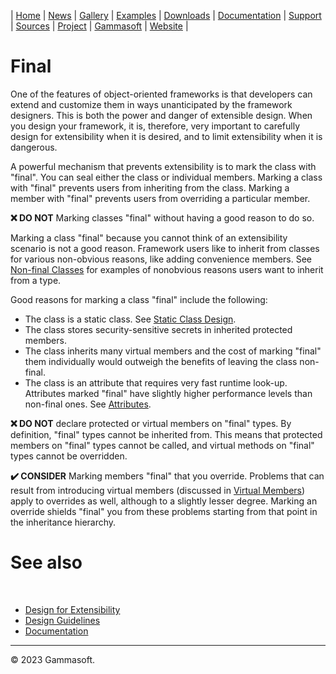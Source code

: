 | [Home](home.md) | [News](news.md) | [Gallery](gallery.md) | [Examples](examples.md) | [Downloads](downloads.md) | [Documentation](documentation.md) | [Support](support.md) | [Sources](https://github.com/gammasoft71/xtd) | [Project](https://sourceforge.net/projects/xtdpro/) | [Gammasoft](gammasoft.md) | [Website](https://gammasoft71.wixsite.com/xtdpro) |

# Final

One of the features of object-oriented frameworks is that developers can extend and customize them in ways unanticipated by the framework designers. This is both the power and danger of extensible design. When you design your framework, it is, therefore, very important to carefully design for extensibility when it is desired, and to limit extensibility when it is dangerous.

A powerful mechanism that prevents extensibility is to mark the class with "final". You can seal either the class or individual members. Marking a class with "final" prevents users from inheriting from the class. Marking a member with "final" prevents users from overriding a particular member.

**❌ DO NOT** Marking classes "final" without having a good reason to do so.

Marking a class "final" because you cannot think of an extensibility scenario is not a good reason. Framework users like to inherit from classes for various non-obvious reasons, like adding convenience members. See [Non-final Classes](non-final_classes.md) for examples of nonobvious reasons users want to inherit from a type.

Good reasons for marking a class "final" include the following:

* The class is a static class. See [Static Class Design](static_class_design.md).
* The class stores security-sensitive secrets in inherited protected members.
* The class inherits many virtual members and the cost of marking "final" them individually would outweigh the benefits of leaving the class non-final.
* The class is an attribute that requires very fast runtime look-up. Attributes marked "final" have slightly higher performance levels than non-final ones. See [Attributes](attributes.md).

**❌ DO NOT** declare protected or virtual members on "final" types.
By definition, "final" types cannot be inherited from. This means that protected members on "final" types cannot be called, and virtual methods on "final" types cannot be overridden.

**✔️ CONSIDER** Marking members "final" that you override.
Problems that can result from introducing virtual members (discussed in [Virtual Members](virtual_members.md)) apply to overrides as well, although to a slightly lesser degree. Marking an override shields "final" you from these problems starting from that point in the inheritance hierarchy.

# See also
​
* [Design for Extensibility](design_for_extensibility.md)
* [Design Guidelines](design_guidelines.md)
* [Documentation](documentation.md)

______________________________________________________________________________________________

© 2023 Gammasoft.
